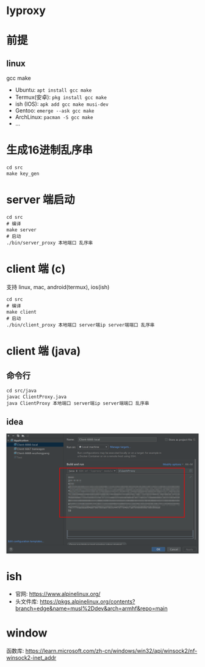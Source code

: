# lyproxy

# 前提

## linux

gcc make

- Ubuntu: ` apt install gcc make `
- Termux(安卓): ` pkg install gcc make `
- ish (IOS): ` apk add gcc make musi-dev `
- Gentoo: ` emerge --ask gcc make `
- ArchLinux: ` pacman -S gcc make `
- ...

# 生成16进制乱序串

```shell
cd src
make key_gen
```

# server 端启动

```shell
cd src
# 编译
make server
# 启动
./bin/server_proxy 本地端口 乱序串
```

# client 端 (c)

支持 linux, mac, android(termux), ios(ish)

```shell
cd src
# 编译
make client
# 启动
./bin/client_proxy 本地端口 server端ip server端端口 乱序串
```

# client 端 (java)

## 命令行

```shell
cd src/java
javac ClientProxy.java
java ClientProxy 本地端口 server端ip server端端口 乱序串
```

## idea

<img src="doc/client_java_idea.png">

# ish

- 官网: https://www.alpinelinux.org/
- 头文件库: https://pkgs.alpinelinux.org/contents?branch=edge&name=musl%2Ddev&arch=armhf&repo=main

# window

函数库: https://learn.microsoft.com/zh-cn/windows/win32/api/winsock2/nf-winsock2-inet_addr